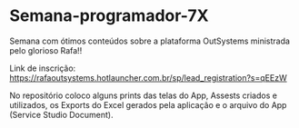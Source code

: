 # Semana-programador-7X
 Semana com ótimos conteúdos sobre a plataforma OutSystems ministrada pelo glorioso Rafa!!

 Link de inscrição: https://rafaoutsystems.hotlauncher.com.br/sp/lead_registration?s=qEEzW

 No repositório coloco alguns prints das telas do App, Assests criados e utilizados, os Exports do Excel gerados pela aplicação e o arquivo do App (Service Studio Document).
